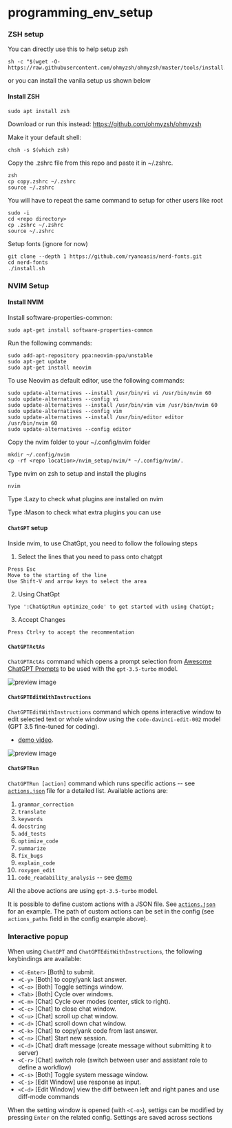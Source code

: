 # programming_env_setup


### ZSH setup

You can directly use this to help setup zsh
```
sh -c "$(wget -O- https://raw.githubusercontent.com/ohmyzsh/ohmyzsh/master/tools/install.sh)"
```
or you can install the vanila setup us shown below

#### Install ZSH
```
sudo apt install zsh
```

Download or run this instead: https://github.com/ohmyzsh/ohmyzsh


Make it your default shell: 

```
chsh -s $(which zsh)
```


Copy the .zshrc file from this repo and paste it in ~/.zshrc. 
```
zsh
cp copy.zshrc ~/.zshrc
source ~/.zshrc
```
You will have to repeat the same command to setup for other users like root
```
sudo -i 
cd <repo directory>
cp .zshrc ~/.zshrc
source ~/.zshrc
```


Setup fonts (ignore for now)

```
git clone --depth 1 https://github.com/ryanoasis/nerd-fonts.git
cd nerd-fonts
./install.sh 
```


### NVIM Setup

#### Install NVIM


Install software-properties-common:
```
sudo apt-get install software-properties-common
```

Run the following commands:
```
sudo add-apt-repository ppa:neovim-ppa/unstable
sudo apt-get update
sudo apt-get install neovim
```


To use Neovim as default editor, use the following commands:

```
sudo update-alternatives --install /usr/bin/vi vi /usr/bin/nvim 60
sudo update-alternatives --config vi
sudo update-alternatives --install /usr/bin/vim vim /usr/bin/nvim 60
sudo update-alternatives --config vim
sudo update-alternatives --install /usr/bin/editor editor /usr/bin/nvim 60
sudo update-alternatives --config editor
```

Copy the nvim folder to your ~/.config/nvim folder

```
mkdir ~/.config/nvim
cp -rf <repo location>/nvim_setup/nvim/* ~/.config/nvim/.
```

Type nvim on zsh to setup and install the plugins
```
nvim
```
Type :Lazy to check what plugins are installed on nvim

Type :Mason to check what extra plugins you can use



#### `ChatGPT` setup
Inside nvim, to use ChatGpt, you need to follow the following steps

1. Select the lines that you need to pass onto chatgpt
```
Press Esc
Move to the starting of the line
Use Shift-V and arrow keys to select the area
```
2. Using ChatGpt
```
Type ':ChatGptRun optimize_code' to get started with using ChatGpt; 
```
3. Accept Changes
```
Press Ctrl+y to accept the recommentation
```


#### `ChatGPTActAs`
`ChatGPTActAs` command which opens a prompt selection from [Awesome ChatGPT Prompts](https://github.com/f/awesome-chatgpt-prompts) to be used with the `gpt-3.5-turbo` model.

![preview image](https://github.com/jackMort/ChatGPT.nvim/blob/media/preview-3.png?raw=true)

#### `ChatGPTEditWithInstructions`
`ChatGPTEditWithInstructions` command which opens interactive window to edit selected text or whole window using the `code-davinci-edit-002` model (GPT 3.5 fine-tuned for coding).


- [demo video](https://www.youtube.com/watch?v=dWe01EV0q3Q).

![preview image](https://github.com/jackMort/ChatGPT.nvim/blob/media/preview.png?raw=true)

#### `ChatGPTRun`

`ChatGPTRun [action]` command which runs specific actions -- see [`actions.json`](./lua/chatgpt/flows/actions/actions.json) file for a detailed list. Available actions are:
  1. `grammar_correction`
  2. `translate`
  3. `keywords`
  4. `docstring`
  5. `add_tests`
  6. `optimize_code`
  7. `summarize`
  8. `fix_bugs`
  9. `explain_code`
  10. `roxygen_edit`
  11. `code_readability_analysis` -- see [demo](https://youtu.be/zlU3YGGv2zY)

All the above actions are using `gpt-3.5-turbo` model.

It is possible to define custom actions with a JSON file. See [`actions.json`](./lua/chatgpt/flows/actions/actions.json) for an example. The path of custom actions can be set in the config (see `actions_paths` field in the config example above).


### Interactive popup
When using `ChatGPT` and `ChatGPTEditWithInstructions`, the following
keybindings are available:
- `<C-Enter>` [Both] to submit.
- `<C-y>` [Both] to copy/yank last answer.
- `<C-o>` [Both] Toggle settings window.
- `<Tab>` [Both] Cycle over windows.
- `<C-m>` [Chat] Cycle over modes (center, stick to right).
- `<C-c>` [Chat] to close chat window.
- `<C-u>` [Chat] scroll up chat window.
- `<C-d>` [Chat] scroll down chat window.
- `<C-k>` [Chat] to copy/yank code from last answer.
- `<C-n>` [Chat] Start new session.
- `<C-d>` [Chat] draft message (create message without submitting it to server)
- `<C-r>` [Chat] switch role (switch between user and assistant role to define a workflow)
- `<C-s>` [Both] Toggle system message window.
- `<C-i>` [Edit Window] use response as input.
- `<C-d>` [Edit Window] view the diff between left and right panes and use diff-mode
  commands

When the setting window is opened (with `<C-o>`), settigs can be modified by
pressing `Enter` on the related config. Settings are saved across sections
